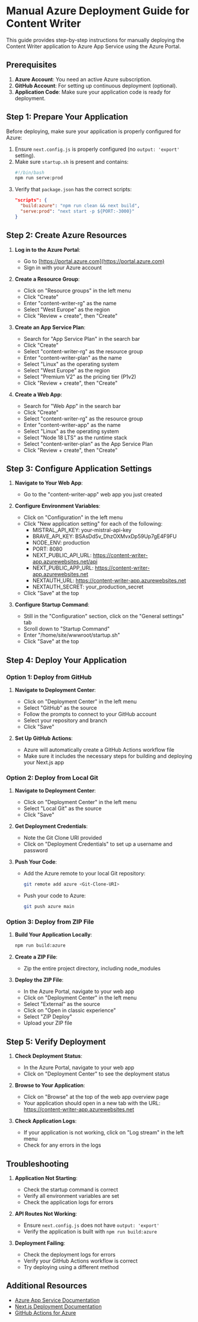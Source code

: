 # Manual Azure Deployment Guide for Content Writer

This guide provides step-by-step instructions for manually deploying the Content Writer application to Azure App Service using the Azure Portal.

## Prerequisites

1. **Azure Account**: You need an active Azure subscription.
2. **GitHub Account**: For setting up continuous deployment (optional).
3. **Application Code**: Make sure your application code is ready for deployment.

## Step 1: Prepare Your Application

Before deploying, make sure your application is properly configured for Azure:

1. Ensure `next.config.js` is properly configured (no `output: 'export'` setting).
2. Make sure `startup.sh` is present and contains:
   ```bash
   #!/bin/bash
   npm run serve:prod
   ```
3. Verify that `package.json` has the correct scripts:
   ```json
   "scripts": {
     "build:azure": "npm run clean && next build",
     "serve:prod": "next start -p ${PORT:-3000}"
   }
   ```

## Step 2: Create Azure Resources

1. **Log in to the Azure Portal**:
   - Go to [https://portal.azure.com](https://portal.azure.com)
   - Sign in with your Azure account

2. **Create a Resource Group**:
   - Click on "Resource groups" in the left menu
   - Click "Create"
   - Enter "content-writer-rg" as the name
   - Select "West Europe" as the region
   - Click "Review + create", then "Create"

3. **Create an App Service Plan**:
   - Search for "App Service Plan" in the search bar
   - Click "Create"
   - Select "content-writer-rg" as the resource group
   - Enter "content-writer-plan" as the name
   - Select "Linux" as the operating system
   - Select "West Europe" as the region
   - Select "Premium V2" as the pricing tier (P1v2)
   - Click "Review + create", then "Create"

4. **Create a Web App**:
   - Search for "Web App" in the search bar
   - Click "Create"
   - Select "content-writer-rg" as the resource group
   - Enter "content-writer-app" as the name
   - Select "Linux" as the operating system
   - Select "Node 18 LTS" as the runtime stack
   - Select "content-writer-plan" as the App Service Plan
   - Click "Review + create", then "Create"

## Step 3: Configure Application Settings

1. **Navigate to Your Web App**:
   - Go to the "content-writer-app" web app you just created

2. **Configure Environment Variables**:
   - Click on "Configuration" in the left menu
   - Click "New application setting" for each of the following:
     - MISTRAL_API_KEY: your-mistral-api-key
     - BRAVE_API_KEY: BSAsDd5v_DhzOXMvxDp59Up7gE4F9FU
     - NODE_ENV: production
     - PORT: 8080
     - NEXT_PUBLIC_API_URL: https://content-writer-app.azurewebsites.net/api
     - NEXT_PUBLIC_APP_URL: https://content-writer-app.azurewebsites.net
     - NEXTAUTH_URL: https://content-writer-app.azurewebsites.net
     - NEXTAUTH_SECRET: your_production_secret
   - Click "Save" at the top

3. **Configure Startup Command**:
   - Still in the "Configuration" section, click on the "General settings" tab
   - Scroll down to "Startup Command"
   - Enter "/home/site/wwwroot/startup.sh"
   - Click "Save" at the top

## Step 4: Deploy Your Application

### Option 1: Deploy from GitHub

1. **Navigate to Deployment Center**:
   - Click on "Deployment Center" in the left menu
   - Select "GitHub" as the source
   - Follow the prompts to connect to your GitHub account
   - Select your repository and branch
   - Click "Save"

2. **Set Up GitHub Actions**:
   - Azure will automatically create a GitHub Actions workflow file
   - Make sure it includes the necessary steps for building and deploying your Next.js app

### Option 2: Deploy from Local Git

1. **Navigate to Deployment Center**:
   - Click on "Deployment Center" in the left menu
   - Select "Local Git" as the source
   - Click "Save"

2. **Get Deployment Credentials**:
   - Note the Git Clone URI provided
   - Click on "Deployment Credentials" to set up a username and password

3. **Push Your Code**:
   - Add the Azure remote to your local Git repository:
     ```bash
     git remote add azure <Git-Clone-URI>
     ```
   - Push your code to Azure:
     ```bash
     git push azure main
     ```

### Option 3: Deploy from ZIP File

1. **Build Your Application Locally**:
   ```bash
   npm run build:azure
   ```

2. **Create a ZIP File**:
   - Zip the entire project directory, including node_modules

3. **Deploy the ZIP File**:
   - In the Azure Portal, navigate to your web app
   - Click on "Deployment Center" in the left menu
   - Select "External" as the source
   - Click on "Open in classic experience"
   - Select "ZIP Deploy"
   - Upload your ZIP file

## Step 5: Verify Deployment

1. **Check Deployment Status**:
   - In the Azure Portal, navigate to your web app
   - Click on "Deployment Center" to see the deployment status

2. **Browse to Your Application**:
   - Click on "Browse" at the top of the web app overview page
   - Your application should open in a new tab with the URL:
     https://content-writer-app.azurewebsites.net

3. **Check Application Logs**:
   - If your application is not working, click on "Log stream" in the left menu
   - Check for any errors in the logs

## Troubleshooting

1. **Application Not Starting**:
   - Check the startup command is correct
   - Verify all environment variables are set
   - Check the application logs for errors

2. **API Routes Not Working**:
   - Ensure `next.config.js` does not have `output: 'export'`
   - Verify the application is built with `npm run build:azure`

3. **Deployment Failing**:
   - Check the deployment logs for errors
   - Verify your GitHub Actions workflow is correct
   - Try deploying using a different method

## Additional Resources

- [Azure App Service Documentation](https://docs.microsoft.com/en-us/azure/app-service/)
- [Next.js Deployment Documentation](https://nextjs.org/docs/deployment)
- [GitHub Actions for Azure](https://github.com/Azure/actions) 